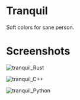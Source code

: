# Tranquil

Soft colors for sane person.

# Screenshots

![tranquil_Rust](https://user-images.githubusercontent.com/101834410/218577753-22b1e5f9-4895-43c5-a78c-19a09b9d9212.png)

![tranquil_C++](https://user-images.githubusercontent.com/101834410/218577328-09efc089-85ae-4f2a-bf9d-19d93531f2c2.png)

![tranquil_Python](https://user-images.githubusercontent.com/101834410/218577612-f9c923e8-d766-4589-a5a1-2eb6339de556.png)



